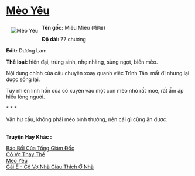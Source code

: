 <a href="https://utruyen.com/meo-yeu/17682/" title="Mèo Yêu"><h1>Mèo Yêu</h1></a><div style="display:table"><img align="right" style="float: left; padding: 10px;" src="https://utruyen.com/images/story/200x260/meo-yeu.jpg" alt="Mèo Yêu"><b>Tên gốc:</b> Miêu Miêu (喵喵)<p></p><b>Độ dài: </b>77 chương<p></p><b>Edit:</b> Dương Lam<p></p><b>Thể loại:</b> hiện đại, trùng sinh, nhẹ nhàng, sủng ngọt, biến mèo.<p></p>Nội dung chính của câu chuyện xoay quanh việc Trình Tân  mất đi nhưng lại được sống lại.<p></p>Tuy nhiên linh hồn của cô xuyên vào một con mèo nhỏ rất moe, rất ấm áp hiểu lòng người.<p></p>* * *<p></p>Văn hư cấu, không phải mèo bình thường, nên cái gì cũng ăn được.</div><p><br><b>Truyện Hay Khác :</b></p><a href="https://utruyen.com/bao-boi-cua-tong-giam-doc/8254/" alt="Bảo Bối Của Tổng Giám Đốc">Bảo Bối Của Tổng Giám Đốc</a><br/><a href="https://truyenngontinhay.wordpress.com/2019/10/03/co-vo-thay-the/" alt="Cô Vợ Thay Thế">Cô Vợ Thay Thế</a><br/><a href="https://github.com/quanluxury/truyenhot/tree/master/truyenhay/17682/" alt="Mèo Yêu">Mèo Yêu</a><br/><a href="https://github.com/quanluxury/ngontinhhot/tree/master/truyenhay/18371/" alt="Gái Ế - Cô Vợ Nhà Giàu Thích Ở Nhà">Gái Ế - Cô Vợ Nhà Giàu Thích Ở Nhà</a><br/>